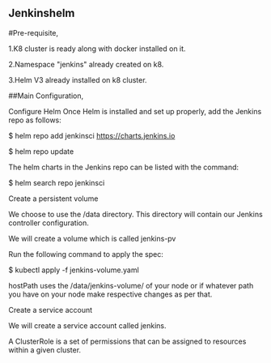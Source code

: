 ## Jenkinshelm

#Pre-requisite,

1.K8 cluster is ready along with docker installed on it.

2.Namespace "jenkins" already created on k8.

3.Helm V3 already installed on k8 cluster.

##Main Configuration,

Configure Helm
Once Helm is installed and set up properly, add the Jenkins repo as follows:

$ helm repo add jenkinsci https://charts.jenkins.io

$ helm repo update

The helm charts in the Jenkins repo can be listed with the command:

$ helm search repo jenkinsci

Create a persistent volume

We choose to use the /data directory. This directory will contain our Jenkins controller configuration.

We will create a volume which is called jenkins-pv

Run the following command to apply the spec:

$ kubectl apply -f jenkins-volume.yaml

 hostPath uses the /data/jenkins-volume/ of your node or if whatever path you have on your node make respective changes as per that.
 
 Create a service account
 
 We will create a service account called jenkins.

A ClusterRole is a set of permissions that can be assigned to resources within a given cluster.
